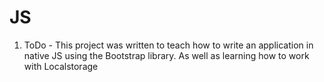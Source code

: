 # JS
1. ToDo - This project was written to teach how to write an application in native JS using the Bootstrap library. As well as learning how to work with Localstorage